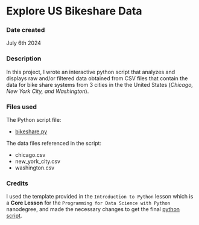 # Explore US Bikeshare Data

### Date created
July 6th 2024

### Description
In this project, I wrote an interactive python script that analyzes and displays raw and/or filtered data obtained from CSV files that contain the data for bike share systems from 3 cities in the the United States (*Chicago, New York City, and Washington*).

### Files used
The Python script file:
- [bikeshare.py](./bikeshare.py)

The data files referenced in the script:
- chicago.csv
- new_york_city.csv
- washington.csv

### Credits
I used the template provided in the `Introduction to Python` lesson which is a **Core Lesson** for the `Programming for Data Science with Python` nanodegree, and made the necessary changes to get the final [python script](./bikeshare.py).